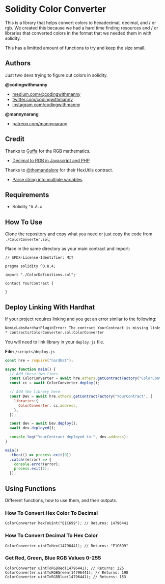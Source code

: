# Solidity Color Converter

This is a library that helps convert colors to hexadecimal, decimal, and / or rgb.
We created this because we had a hard time finding resources and / or libraries that converted colors in the format that we needed them in with solidity.

This has a limitted amount of functions to try and keep the size small.

## Authors

Just two devs trying to figure out colors in solidity.

**@codingwithmanny**
  - [medium.com/@codingwithmanny](https://codingwithmanny.medium.com)
  - [twitter.com/codingwithmanny](https://twitter.com/codingwithmanny)
  - [instagram.com/codingwithmanny](https://instagram.com/codingwithmanny)
  
**@mannynarang**
  - [patreon.com/mannynarang](https://www.patreon.com/mannynarang)

## Credit

Thanks to [Guffa](https://stackoverflow.com/users/69083/guffa) for the RGB mathematics.
- [Decimal to RGB in Javascript and PHP](https://stackoverflow.com/a/29241510/11317072)

Thanks to [@themandalore](https://github.com/themandalore) for their HexUtils contract.
- [Parse string into multiple variables](https://ethereum.stackexchange.com/a/53115/75902)

## Requirements

- Solidity `^0.8.4`

## How To Use

Clone the repository and copy what you need or just copy the code from `./ColorConverter.sol`;

Place in the same directory as your main contract and import:

```
// SPDX-License-Identifier: MIT

pragma solidity ^0.8.4;

import "./ColorDefinitions.sol";

contact YourContract {

}
```

## Deploy Linking With Hardhat

If your project requires linking and you get an error similar to the following:

```bash
NomicLabsHardhatPluginError: The contract YourContract is missing links for the following libraries:
* contracts/ColorConverter.sol:ColorConverter
```

You will need to link library in your `deploy.js` file.

**File:** `/scripts/deploy.js`

```js
const hre = require("hardhat");

async function main() {
  // Add these two lines
  const ColorConverter = await hre.ethers.getContractFactory("ColorConverter");
  const cc = await ColorConverter.deploy();

  // Add the library here
  const Dev = await hre.ethers.getContractFactory("YourContract", {
    libraries:{
      ColorConverter: cc.address,
    },
  });

  const dev = await Dev.deploy();
  await dev.deployed();

  console.log("YourContract deployed to:", dev.address);
}

main()
  .then(() => process.exit(0))
  .catch((error) => {
    console.error(error);
    process.exit(1);
  });
```

## Using Functions

Different functions, how to use them, and their outputs.

### How To Convert Hex Color To Decimal

```
ColorConverter.hexToUint("E1C699"); // Returns: 14796441
```

### How To Convert Decimal To Hex Color

```
ColorConverter.uintToHex(14796441); // Returns: "E1C699"
```

### Get Red, Green, Blue RGB Values 0-255

```
ColorConverter.uintToRGBRed(14796441); // Returns: 225
ColorConverter.uintToRGBGreen(14796441); // Returns: 198
ColorConverter.uintToRGBBlue(14796441); // Returns: 153
```